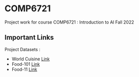 # COMP6721
Project work for course COMP6721 : Introduction to AI Fall 2022

## Important Links

Project Datasets : 
- World Cuisine [Link](https://www.kaggle.com/datasets/abhijeetbhilare/world-cuisines?select=Dishes)
- Food-101 [Link](https://data.vision.ee.ethz.ch/cvl/datasets_extra/food-101/)
- Food-11 [Link](https://www.kaggle.com/datasets/trolukovich/food11-image-dataset?select=training)
